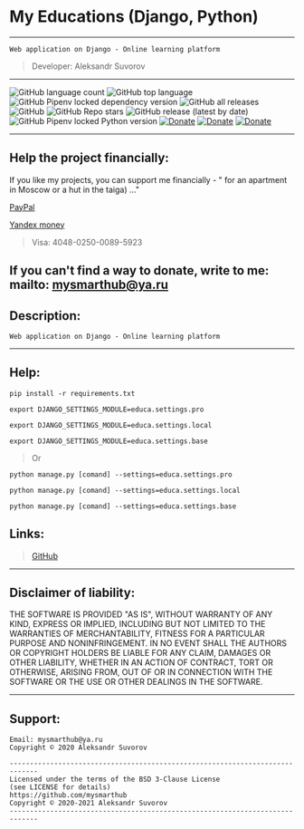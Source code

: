 My Educations (Django, Python)
==============
---
    Web application on Django - Online learning platform

>Developer: Aleksandr Suvorov

---

![GitHub language count](https://img.shields.io/github/languages/count/mysmarthub/educa)
![GitHub top language](https://img.shields.io/github/languages/top/mysmarthub/educa)
![GitHub Pipenv locked dependency version](https://img.shields.io/github/pipenv/locked/dependency-version/mysmarthub/educa/django)
![GitHub all releases](https://img.shields.io/github/downloads/mysmarthub/educa/total)
![GitHub](https://img.shields.io/github/license/mysmarthub/educa)
![GitHub Repo stars](https://img.shields.io/github/stars/mysmarthub/educa?style=social)
![GitHub release (latest by date)](https://img.shields.io/github/v/release/mysmarthub/educa)
![GitHub Pipenv locked Python version](https://img.shields.io/github/pipenv/locked/python-version/mysmarthub/educa)
[![Donate](https://img.shields.io/static/v1?label=donate&message=paypal&color=green)](https://paypal.me/myhackband)
[![Donate](https://img.shields.io/static/v1?label=donate&message=yandex&color=yellow)](https://yoomoney.ru/to/4100115206129186)
[![Donate](https://img.shields.io/static/v1?label=donate&message=4048-0250-0089-5923&color=blue)](https://yoomoney.ru/to/4100115206129186)

-----------------------------
Help the project financially:
-----------------------------
If you like my projects, you can support me financially -
" for an apartment in Moscow or a hut in the taiga) ..."

[PayPal](https://paypal.me/myhackband)

[Yandex money](https://yoomoney.ru/to/4100115206129186)


>Visa: 4048-0250-0089-5923



If you can't find a way to donate, write to me:
mailto: mysmarthub@ya.ru
---

Description:
---

    Web application on Django - Online learning platform

---

Help:
---
`pip install -r requirements.txt`

`export DJANGO_SETTINGS_MODULE=educa.settings.pro`

`export DJANGO_SETTINGS_MODULE=educa.settings.local`

`export DJANGO_SETTINGS_MODULE=educa.settings.base`

>Or

`python manage.py [comand] --settings=educa.settings.pro`

`python manage.py [comand] --settings=educa.settings.local`

`python manage.py [comand] --settings=educa.settings.base`


Links:
---
>[GitHub](https://github.com/mysmarthub/educa)

---

Disclaimer of liability:
------------------------
THE SOFTWARE IS PROVIDED "AS IS", WITHOUT WARRANTY OF ANY KIND, EXPRESS OR
IMPLIED, INCLUDING BUT NOT LIMITED TO THE WARRANTIES OF MERCHANTABILITY,
FITNESS FOR A PARTICULAR PURPOSE AND NONINFRINGEMENT. IN NO EVENT SHALL THE
AUTHORS OR COPYRIGHT HOLDERS BE LIABLE FOR ANY CLAIM, DAMAGES OR OTHER
LIABILITY, WHETHER IN AN ACTION OF CONTRACT, TORT OR OTHERWISE, ARISING FROM,
OUT OF OR IN CONNECTION WITH THE SOFTWARE OR THE USE OR OTHER DEALINGS IN THE
SOFTWARE.

--------
Support:
--------
    Email: mysmarthub@ya.ru
    Copyright © 2020 Aleksandr Suvorov
    
    -----------------------------------------------------------------------------
    Licensed under the terms of the BSD 3-Clause License
    (see LICENSE for details)
    https://github.com/mysmarthub
    Copyright © 2020-2021 Aleksandr Suvorov
    -----------------------------------------------------------------------------

